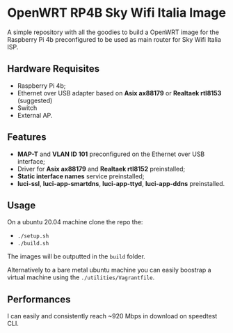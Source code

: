 # OpenWRT RP4B Sky Wifi Italia Image

A simple repository with all the goodies to build a OpenWRT image for the Raspberry Pi 4b preconfigured to be used as main router for Sky Wifi Italia ISP.

## Hardware Requisites

- Raspberry Pi 4b;
- Ethernet over USB adapter based on **Asix ax88179** or **Realtaek rtl8153** (suggested)
- Switch
- External AP.

## Features

- **MAP-T** and **VLAN ID 101** preconfigured on the Ethernet over USB interface;
- Driver for **Asix ax88179** and **Realtaek rtl8152** preinstalled;
- **Static interface names** service preinstalled;
- **luci-ssl**, **luci-app-smartdns**, **luci-app-ttyd**, **luci-app-ddns** preinstalled.

## Usage

On a ubuntu 20.04 machine clone the repo the:

- `./setup.sh`
- `./build.sh`

The images will be outputted in the `build` folder.

Alternatively to a bare metal ubuntu machine you can easily boostrap a virtual machine using the `./utilities/Vagrantfile`.

## Performances

I can easily and consistently reach ~920 Mbps in download on speedtest CLI.

